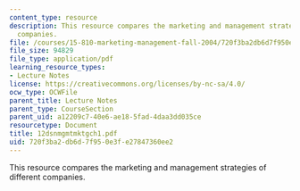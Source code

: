 ```yaml
---
content_type: resource
description: This resource compares the marketing and management strategies of different
  companies.
file: /courses/15-810-marketing-management-fall-2004/720f3ba2db6d7f950e3fe27847360ee2_12dsnmgmtmktgch1.pdf
file_size: 94829
file_type: application/pdf
learning_resource_types:
- Lecture Notes
license: https://creativecommons.org/licenses/by-nc-sa/4.0/
ocw_type: OCWFile
parent_title: Lecture Notes
parent_type: CourseSection
parent_uid: a12209c7-40e6-ae18-5fad-4daa3dd035ce
resourcetype: Document
title: 12dsnmgmtmktgch1.pdf
uid: 720f3ba2-db6d-7f95-0e3f-e27847360ee2
---
```

This resource compares the marketing and management strategies of different companies.